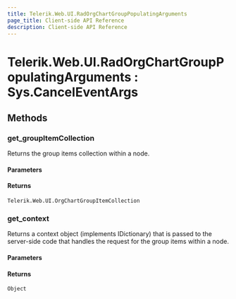 ```yaml
---
title: Telerik.Web.UI.RadOrgChartGroupPopulatingArguments
page_title: Client-side API Reference
description: Client-side API Reference
---
```


# Telerik.Web.UI.RadOrgChartGroupPopulatingArguments : Sys.CancelEventArgs 

## Methods

### get_groupItemCollection

Returns the group items collection within a node. 

#### Parameters

#### Returns

`Telerik.Web.UI.OrgChartGroupItemCollection` 

### get_context

Returns a context object (implements IDictionary) that is passed to the server-side code that handles the request for the group items within a node. 

#### Parameters

#### Returns

`Object`
